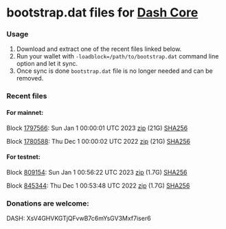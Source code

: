 # bootstrap.dat files for [Dash Core](https://github.com/dashpay/dash)

### Usage

1. Download and extract one of the recent files linked below.
1. Run your wallet with `-loadblock=/path/to/bootstrap.dat` command line option and let it sync.
1. Once sync is done `bootstrap.dat` file is no longer needed and can be removed.

### Recent files

#### For mainnet:

Block [1797566](https://insight.dash.org/insight/block/000000000000002a468ff75037e38ae850f07544a91a57b5b7fe08ceecb08e50): Sun Jan  1 00:00:01 UTC 2023 [zip](https://dash-bootstrap-2.ams3.digitaloceanspaces.com/mainnet/2023-01-01/bootstrap.dat.zip) (21G) [SHA256](https://dash-bootstrap-2.ams3.digitaloceanspaces.com/mainnet/2023-01-01/sha256.txt)

Block [1780588](https://insight.dash.org/insight/block/0000000000000036da9687752d3556e8f03cd174dc326a353f9a7e5a500f659d): Thu Dec  1 00:00:02 UTC 2022 [zip](https://dash-bootstrap-2.ams3.digitaloceanspaces.com/mainnet/2022-12-01/bootstrap.dat.zip) (21G) [SHA256](https://dash-bootstrap-2.ams3.digitaloceanspaces.com/mainnet/2022-12-01/sha256.txt)


#### For testnet:

Block [809154](https://testnet-insight.dashevo.org/insight/block/0000009d55f602d92d174f1b02e944f7368b8e6387331f8d69ddd3a059fc12fd): Sun Jan  1 00:56:22 UTC 2023 [zip](https://dash-bootstrap-2.ams3.digitaloceanspaces.com/testnet/2023-01-01/bootstrap.dat.zip) (1.7G) [SHA256](https://dash-bootstrap-2.ams3.digitaloceanspaces.com/testnet/2023-01-01/sha256.txt)

Block [845344](https://testnet-insight.dashevo.org/insight/block/000000f84d7019a498aceafb9dfe771567254098bfcb39e20e685b7522659d78): Thu Dec  1 00:53:48 UTC 2022 [zip](https://dash-bootstrap-2.ams3.digitaloceanspaces.com/testnet/2022-12-01/bootstrap.dat.zip) (1.7G) [SHA256](https://dash-bootstrap-2.ams3.digitaloceanspaces.com/testnet/2022-12-01/sha256.txt)


### Donations are welcome:

DASH: XsV4GHVKGTjQFvwB7c6mYsGV3Mxf7iser6
